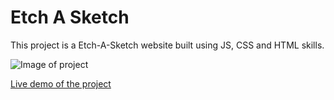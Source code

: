 # Etch A Sketch

This project is a Etch-A-Sketch website built using JS, CSS and HTML skills.

![Image of project](etch.gif)

[Live demo of the project](https://stefank-29.github.io/ETCH-A-SKETCH/)
